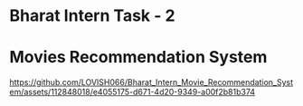 # Bharat Intern Task - 2
# Movies Recommendation System
https://github.com/LOVISH066/Bharat_Intern_Movie_Recommendation_System/assets/112848018/e4055175-d671-4d20-9349-a00f2b81b374
